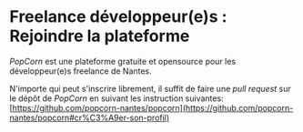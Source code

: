 # Freelance développeur(e)s : Rejoindre la plateforme

_PopCorn_ est une plateforme gratuite et opensource pour les développeur(e)s freelance de Nantes.

N'importe qui peut s'inscrire librement, il suffit de faire une _pull request_ sur le dépôt de _PopCorn_ en suivant les instruction suivantes: [https://github.com/popcorn-nantes/popcorn](https://github.com/popcorn-nantes/popcorn#cr%C3%A9er-son-profil)
